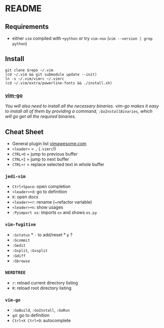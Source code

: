 # README

## Requirements

* either `vim` compiled with `+python` or try `vim-nox` (`vim --version | grep python`)

## Install

```bash:
git clone $repo ~/.vim
(cd ~/.vim && git submodule update --init)
ln -s ~/.vim/vimrc ~/.vimrc
(cd ~/.vim/extra/powerline-fonts && ./install.sh)
```

### [vim-go](https://github.com/fatih/vim-go)

*You will also need to install all the necessary binaries. vim-go makes it easy to install all of them by providing a command, `:GoInstallBinaries`, which will go get all the required binaries.*


## Cheat Sheet

* General plugin list [vimawesome.com](https://vimawesome.com/)
* `<leader>` = `,` (`.vimrc`!)
* `CTRL+O` = jump to previous buffer
* `CTRL+I` = jump to next buffer
* `CTRL+r` = replace selected text in whole buffer

### `jedi-vim`

* `Ctrl+Space`: open completion
* `<leader>+d`: go to definition
* `K`: open docs
* `<leader>+r`: rename (~refactor variable)
* `<leader>+n`: show usages
* `:Pyimport os`: imports `os` and shows `os.py` 

### `vim-fugitive`

* `:Gstatus`
		* `-` to add/reset 
		* `p` ?
* `:Gcommit`
* `:Gedit`
* `:Gsplit`, `:Gvsplit`
* `:Gdiff`
* `:Gbrowse`

### `NERDTREE`

* `r`: reload current directory listing
* `R`: reload root directory listing

### `vim-go`

* `:GoBuild`, `:GoInstall`, `:GoRun`
* `gd`: go to definition
* `Ctrl+X Ctrl+O`: autocomplete

